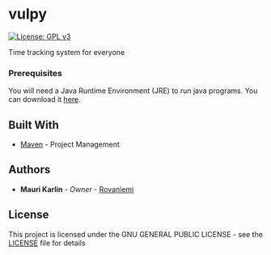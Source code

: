 # vulpy
[![License: GPL v3](https://img.shields.io/badge/License-GPL%20v3-blue.svg)](https://github.com/rovaniemi/vulpy/blob/master/LICENSE)

Time tracking system for everyone

### Prerequisites

You will need a Java Runtime Environment (JRE) to run java programs. You can download it [here](http://www.oracle.com/technetwork/java/javase/downloads/jre8-downloads-2133155.html).

## Built With

* [Maven](https://maven.apache.org/) - Project Management

## Authors

* **Mauri Karlin** - *Owner* - [Rovaniemi](https://github.com/Rovaniemi)

## License

This project is licensed under the GNU GENERAL PUBLIC LICENSE - see the [LICENSE](LICENSE) file for details